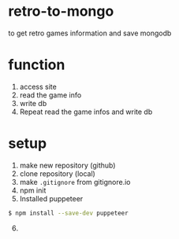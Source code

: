 # retro-to-mongo
to get retro games information and save mongodb

# function
1. access site
2. read the game info
3. write db
4. Repeat read the game infos and write db

# setup
1. make new repository (github)
2. clone repository (local)
3. make `.gitignore` from gitignore.io
4. npm init
5. Installed puppeteer
```bash
$ npm install --save-dev puppeteer
```
6. 